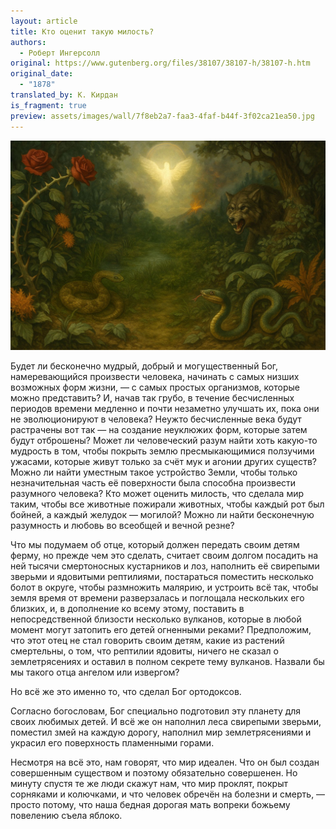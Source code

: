 ```yaml
---
layout: article
title: Кто оценит такую милость?
authors:
  - Роберт Ингерсолл
original: https://www.gutenberg.org/files/38107/38107-h/38107-h.htm
original_date:
  - "1878"
translated_by: К. Кирдан
is_fragment: true
preview: assets/images/wall/7f8eb2a7-faa3-4faf-b44f-3f02ca21ea50.jpg
---
```

<img src="assets/images/wall/7f8eb2a7-faa3-4faf-b44f-3f02ca21ea50.jpg"/>

Будет ли бесконечно мудрый, добрый и могущественный Бог, намеревающийся произвести человека, начинать с самых низших возможных форм жизни, — с самых простых организмов, которые можно представить? И, начав так грубо, в течение бесчисленных периодов времени медленно и почти незаметно улучшать их, пока они не эволюционируют в человека? Неужто бесчисленные века будут растрачены вот так — на создание неуклюжих форм, которые затем будут отброшены? Может ли человеческий разум найти хоть какую-то мудрость в том, чтобы покрыть землю пресмыкающимися ползучими ужасами, которые живут только за счёт мук и агонии других существ? Можно ли найти уместным такое устройство Земли, чтобы только незначительная часть её поверхности была способна произвести разумного человека? Кто может оценить милость, что сделала мир таким, чтобы все животные пожирали животных, чтобы каждый рот был бойней, а каждый желудок — могилой? Можно ли найти бесконечную разумность и любовь во всеобщей и вечной резне?

Что мы подумаем об отце, который должен передать своим детям ферму, но прежде чем это сделать, считает своим долгом посадить на ней тысячи смертоносных кустарников и лоз, наполнить её свирепыми зверьми и ядовитыми рептилиями, постараться поместить несколько болот в округе, чтобы размножить малярию, и устроить всё так, чтобы земля время от времени разверзалась и поглощала нескольких его близких, и, в дополнение ко всему этому, поставить в непосредственной близости несколько вулканов, которые в любой момент могут затопить его детей огненными реками? Предположим, что этот отец не стал говорить своим детям, какие из растений смертельны, о том, что рептилии ядовиты, ничего не сказал о землетрясениях и оставил в полном секрете тему вулканов. Назвали бы мы такого отца ангелом или извергом?

Но всё же это именно то, что сделал Бог ортодоксов.

Согласно богословам, Бог специально подготовил эту планету для своих любимых детей. И всё же он наполнил леса свирепыми зверьми, поместил змей на каждую дорогу, наполнил мир землетрясениями и украсил его поверхность пламенными горами.

Несмотря на всё это, нам говорят, что мир идеален. Что он был создан совершенным существом и поэтому обязательно совершенен. Но минуту спустя те же люди скажут нам, что мир проклят, покрыт сорняками и колючками, и что человек обречён на болезни и смерть, — просто потому, что наша бедная дорогая мать вопреки божьему повелению съела яблоко.
